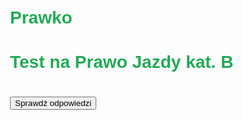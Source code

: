 # Prawko

<!DOCTYPE html>
<html lang="pl">
<head>
  <meta charset="UTF-8" />
  <meta name="viewport" content="width=device-width, initial-scale=1.0"/>
  <title>Test na Prawo Jazdy kat. B</title>
  <style>
    body { font-family: Arial; padding: 20px; max-width: 800px; margin: auto; }
    h1 { color: #2a5; }
    .question { margin-bottom: 20px; }
    .result { font-weight: bold; margin-top: 20px; }
    button { margin-top: 20px; }
  </style>
</head>
<body>
  <h1>Test na Prawo Jazdy kat. B</h1>
  <form id="quizForm">
    <!-- Pytania zostaną dodane przez JS -->
  </form>
  <button onclick="submitQuiz()">Sprawdź odpowiedzi</button>
  <div class="result" id="result"></div>

  <script>
    const questions = [
      { q: "1. Kiedy wolno wyprzedzać na przejściu dla pieszych?", a: ["Zawsze, jeśli pieszy jeszcze nie wszedł na przejście", "Nigdy", "Gdy ruch odbywa się powoli i jest wyznaczone przejście ze światłami"], correct: 2 },
      { q: "2. Który dokument uprawnia do kierowania pojazdem?", a: ["Dowód rejestracyjny", "Ubezpieczenie OC", "Prawo jazdy"], correct: 2 },
      { q: "3. Co oznacza znak B-20 (STOP)?", a: ["Obowiązek zatrzymania pojazdu i ustąpienia pierwszeństwa", "Nakaz zwolnienia", "Zakaz wjazdu"], correct: 0 },
      { q: "4. Co zrobić przy czerwonym świetle na przejeździe kolejowym?", a: ["Zatrzymać się przed przejazdem", "Zwiększyć prędkość", "Zatrzymać się tylko, gdy nadjeżdża pociąg"], correct: 0 },
      { q: "5. Dopuszczalny limit alkoholu we krwi kierowcy w Polsce?", a: ["0,2‰", "0,5‰", "0,0‰"], correct: 0 },
      { q: "6. Kiedy masz pierwszeństwo?", a: ["Wjeżdżasz z drogi podporządkowanej", "Jedziesz drogą z pierwszeństwem", "Skręcasz w lewo"], correct: 1 },
      { q: "7. Maksymalna prędkość na autostradzie w Polsce?", a: ["130 km/h", "120 km/h", "140 km/h"], correct: 0 },
      { q: "8. Czy możesz rozmawiać przez telefon?", a: ["Tak, na krótkich trasach", "Tak, jeśli masz zestaw głośnomówiący", "Nie, nigdy"], correct: 1 },
      { q: "9. Jakie światła w ciągu dnia?", a: ["Drogowe", "Awaryjne", "Do jazdy dziennej lub mijania"], correct: 2 },
      { q: "10. Znak z dziećmi w trójkącie?", a: ["Zakaz ruchu pieszych", "Obszar szkoły", "Przejście dla pieszych"], correct: 1 },
      { q: "11. Co po kolizji bez ofiar?", a: ["Wezwać policję", "Opuścić miejsce", "Zabezpieczyć i ustalić sprawcę"], correct: 2 },
      { q: "12. Minimalne ciśnienie w oponach?", a: ["0,8 bara", "1,0 bar", "Zgodne z zaleceniami producenta"], correct: 2 },
      { q: "13. Co robisz, gdy nadjeżdża karetka?", a: ["Zatrzymać się na środku", "Ustąpić przejazdu", "Kontynuować jazdę"], correct: 1 },
      { q: "14. Czy wolno cofać na autostradzie?", a: ["Tak, na pasie awaryjnym", "Tak, ale krótko", "Nie"], correct: 2 },
      { q: "15. Czy trzeba zapinać pasy?", a: ["Tylko poza miastem", "Tylko powyżej 50 km/h", "Tak, zawsze"], correct: 2 }
    ];

    const form = document.getElementById("quizForm");

    questions.forEach((q, index) => {
      const div = document.createElement("div");
      div.className = "question";
      div.innerHTML = `<p><strong>${q.q}</strong></p>` + q.a.map((ans, i) =>
        `<label><input type="radio" name="q${index}" value="${i}"> ${ans}</label><br>`
      ).join("");
      form.appendChild(div);
    });

    function submitQuiz() {
      let score = 0;
      questions.forEach((q, i) => {
        const answer = document.querySelector(`input[name="q${i}"]:checked`);
        if (answer && parseInt(answer.value) === q.correct) {
          score++;
        }
      });
      document.getElementById("result").innerHTML =
        `Twój wynik: <strong>${score} / ${questions.length}</strong><br>` +
        (score >= 12 ? "✅ Gratulacje, zdałeś!" : "❌ Nie zdałeś. Spróbuj ponownie.");
    }
  </script>
</body>
</html>
